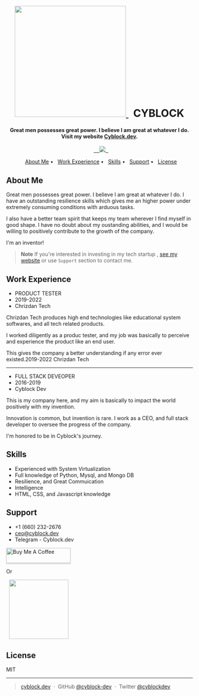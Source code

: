 
<h1 align="center">
  <br>
  <a href="#">
    <img src="https://i.ibb.co/5hYmpnK/White-Modern-Eagles-Cyber-Logo-Template-2.png" height="300px">
  </a>
  CYBLOCK
  <br>
</h1>

<h4 align="center">Great men possesses great power. I believe I am great at whatever I do. <br>Visit my website <a href="https://cyblock.dev" target="_blank">Cyblock.dev</a>.</h4>

<p align="center">
  <a href="https://www.paypal.me/AmitMerchant">
    <img src="https://img.shields.io/badge/$-Cashapp-000080.svg?maxAge=2592000&amp;style=flat">
  </a>
</p>

<p align="center">
  <a href="#key-features">About Me</a> •
  <a href="#Work Experience">Work Experience</a> •
  <a href="#Skils">Skills</a> •
  <a href="#Support">Support</a> •
  <a href="#license">License</a>
</p>

## About Me

Great men possesses great power. I believe I am great at whatever I do. I have an outstanding resilience skills which gives me an higher power under extremely consuming conditions with arduous tasks. 

I also have a better team spirit that keeps my team wherever I find myself in good shape. I have no doubt about my oustanding abilities, and I would be willing to positively contribute to the growth of the company.

I'm an inventor!


> **Note**
> If you're interested in investing in my tech startup , [see my website](https://cyblock.dev/) or use `Support` section to contact me.


## Work Experience

* PRODUCT TESTER
* 2019-2022
* Chrizdan Tech

Chrizdan Tech produces high end technologies like educational system softwares, and all tech related products. 

I worked diligently as a produc tester, and my job was basically to perceive and experience the product like an end user. 

This gives the company a better understanding if any error ever existed.2019-2022 Chrizdan Tech

---

* FULL STACK DEVEOPER
* 2016-2019
* Cyblock Dev

This is my company here, and my aim is basically to impact the world positively with my invention. 

Innovation is common, but invention is rare. I work as a CEO, and full stack developer to oversee the progress of the company. 

I'm honored to be in Cyblock's journey.

## Skills

* Experienced with System Virtualization
* Full knowledge of Python, Mysql, and Mongo DB
* Resilience, and Great Commuication
* Intelligence
* HTML, CSS, and Javascript knowledge

## Support

* +1 (660) 232-2676
* ceo@cyblock.dev
* Telegram - Cyblock.dev

<a href="https://www.buymeacoffee.com/5Zn8Xh3l9" target="_blank"><img src="https://www.buymeacoffee.com/assets/img/custom_images/purple_img.png" alt="Buy Me A Coffee" style="height: 41px !important;width: 174px !important;box-shadow: 0px 3px 2px 0px rgba(190, 190, 190, 0.5) !important;-webkit-box-shadow: 0px 3px 2px 0px rgba(190, 190, 190, 0.5) !important;" ></a>

<p>Or</p> 

<a href="https://www.patreon.com/amitmerchant">
<img src="https://c5.patreon.com/external/logo/become_a_patron_button@2x.png" width="160">
</a>

## License

MIT

---

> [cyblock.dev](https://www.cyblock.dev) &nbsp;&middot;&nbsp;
> GitHub [@cyblock-dev](https://github.com/cyblock-dev) &nbsp;&middot;&nbsp;
> Twitter [@cyblockdev](https://twitter.com/cyblockdev)

